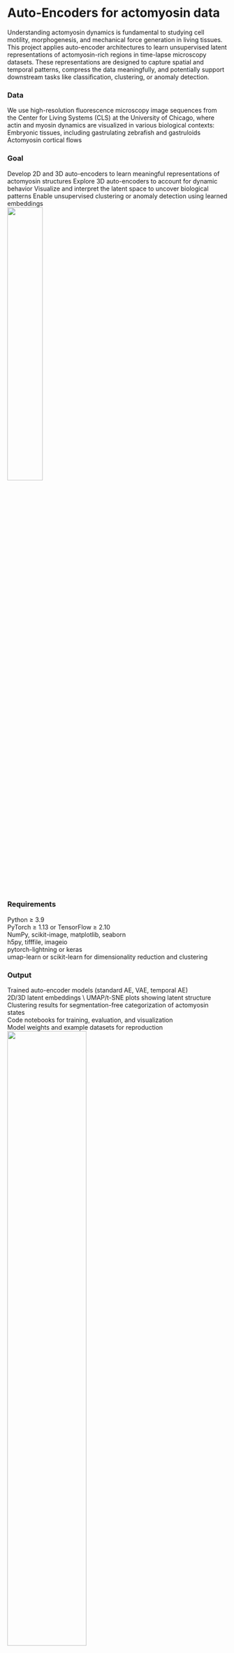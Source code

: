 # Auto-Encoders for actomyosin data
Understanding actomyosin dynamics is fundamental to studying cell motility, morphogenesis, and mechanical force generation in living tissues. This project applies auto-encoder architectures to learn unsupervised latent representations of actomyosin-rich regions in time-lapse microscopy datasets. These representations are designed to capture spatial and temporal patterns, compress the data meaningfully, and potentially support downstream tasks like classification, clustering, or anomaly detection.

### Data
We use high-resolution fluorescence microscopy image sequences from the Center for Living Systems (CLS) at the University of Chicago, where actin and myosin dynamics are visualized in various biological contexts:
Embryonic tissues, including gastrulating zebrafish and gastruloids
Actomyosin cortical flows 

### Goal
Develop 2D and 3D auto-encoders to learn meaningful representations of actomyosin structures
Explore 3D auto-encoders to account for dynamic behavior
Visualize and interpret the latent space to uncover biological patterns
Enable unsupervised clustering or anomaly detection using learned embeddings \
<img src="https://github.com/user-attachments/assets/b271f113-3394-4df4-ab95-ad9da2f3ff1d" style="width:40%;"/>

### Requirements
Python ≥ 3.9 \
PyTorch ≥ 1.13 or TensorFlow ≥ 2.10 \
NumPy, scikit-image, matplotlib, seaborn \
h5py, tifffile, imageio \
pytorch-lightning or keras \
umap-learn or scikit-learn for dimensionality reduction and clustering

### Output
Trained auto-encoder models (standard AE, VAE, temporal AE) \
2D/3D latent embeddings  \ 
UMAP/t-SNE plots showing latent structure  \
Clustering results for segmentation-free categorization of actomyosin states \
Code notebooks for training, evaluation, and visualization  \
Model weights and example datasets for reproduction \
<img src="https://github.com/user-attachments/assets/877df658-53dc-47a6-99d4-30a26b39a611" style="width:60%;"/>  \
<img src="https://github.com/user-attachments/assets/8eb8f9af-f33d-415c-bbfd-bc455430c850" style="width:60%;"/>  

## References
[1] https://github.com/hwalsuklee/tensorflow-mnist-VAE  
[2] https://www.slideshare.net/NaverEngineering/ss-96581209  
[3] https://www.tensorflow.org/alpha/tutorials/generative/cvae  
